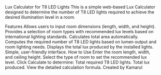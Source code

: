 Lux Calculator for T8 LED Lights
This is a simple web-based Lux Calculator designed to determine the number of T8 LED lights required to achieve the desired illumination level in a room.

Features
Allows users to input room dimensions (length, width, and height).
Provides a selection of room types with recommended lux levels based on international lighting standards.
Calculates total area automatically.
Computes the required number of T8 LED lights based on lumen output and room lighting needs.
Displays the total lux produced by the installed lights.
Simple, user-friendly interface.
How to Use
Enter the room length, width, and ceiling height.
Select the type of room to set the recommended lux level.
Click Calculate to determine:
Total required T8 LED lights.
Total lux produced.
View the detailed calculation formula.
Created by Kamarul
